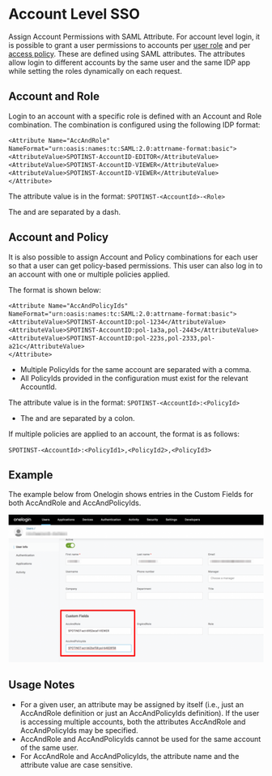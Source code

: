 <meta name="robots" content="noindex">

# Account Level SSO

Assign Account Permissions with SAML Attribute. For account level login, it is possible to grant a user permissions to accounts per [user role](administration/users/) and per [access policy](administration/access-policies/). These are defined using SAML attributes. The attributes allow login to different accounts by the same user and the same IDP app while setting the roles dynamically on each request.

## Account and Role

Login to an account with a specific role is defined with an Account and Role combination. The combination is configured using the following IDP format:

```
<Attribute Name="AccAndRole" NameFormat="urn:oasis:names:tc:SAML:2.0:attrname-format:basic">
<AttributeValue>SPOTINST-AccountID-EDITOR</AttributeValue>
<AttributeValue>SPOTINST-AccountID-VIEWER</AttributeValue>
<AttributeValue>SPOTINST-AccountID-VIEWER</AttributeValue>
</Attribute>
```

The attribute value is in the format:
`SPOTINST-<AccountId>-<Role>`

The <AccountId> and <Role> are separated by a dash.

## Account and Policy

It is also possible to assign Account and Policy combinations for each user so that a user can get policy-based permissions. This user can also log in to an account with one or multiple policies applied.

The format is shown below:

```
<Attribute Name="AccAndPolicyIds" NameFormat="urn:oasis:names:tc:SAML:2.0:attrname-format:basic">
<AttributeValue>SPOTINST-AccountID:pol-1234</AttributeValue>
<AttributeValue>SPOTINST-AccountID:pol-1a3a,pol-2443</AttributeValue>
<AttributeValue>SPOTINST-AccountID:pol-223s,pol-2333,pol-a21c</AttributeValue>
</Attribute>
```

- Multiple PolicyIds for the same account are separated with a comma.
- All PolicyIds provided in the configuration must exist for the relevant AccountId.

The attribute value is in the format:
`SPOTINST-<AccountId>:<PolicyId>`

- The <AccountId> and <PolicyId> are separated by a colon.

If multiple policies are applied to an account, the format is as follows:

`SPOTINST-<AccountId>:<PolicyId1>,<PolicyId2>,<PolicyId3>`

## Example

The example below from Onelogin shows entries in the Custom Fields for both AccAndRole and AccAndPolicyIds.

<img src="/administration/_media/account-level-sso-01.png" />

## Usage Notes

- For a given user, an attribute may be assigned by itself (i.e., just an AccAndRole definition or just an AccAndPolicyIds definition). If the user is accessing multiple accounts, both the attributes AccAndRole and AccAndPolicyIds may be specified.
- AccAndRole and AccAndPolicyIds cannot be used for the same account of the same user.
- For AccAndRole and AccAndPolicyIds, the attribute name and the attribute value are case sensitive.
